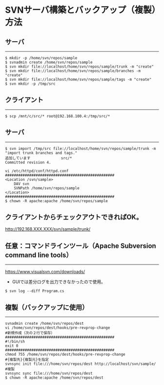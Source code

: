 # SVNサーバ構築とバックアップ（複製）方法

## サーバ
- - -

```
$ mkdir -p /home/svn/repos/sample
$ svnadmin create /home/svn/repos/sample
$ svn mkdir file://localhost/home/svn/repos/sample/trunk -m "create"
$ svn mkdir file://localhost/home/svn/repos/sample/branches -m "create"
$ svn mkdir file://localhost/home/svn/repos/sample/tags -m "create"
$ svn mkdir -p /tmp/src
```

## クライアント
- - -

```
$ scp /mnt/c/src/* root@192.168.100.4:/tmp/src/*
```

## サーバ
- - -

```
$ svn import /tmp/src file://localhost/home/svn/repos/sample/trunk -m "import trunk branches and tags."
追加しています              src/*
Committed revision 4.

vi /etc/httpd/conf/httpd.conf
##################################################
<Location /svn/sample>
    DAV svn
    SVNPath /home/svn/repos/sample
</Location>
##################################################
$ chown -R apache:apache /home/svn/repos/sample
```

## クライアントからチェックアウトできればOK。
http://192.168.XXX.XXX/svn/sample/trunk/

## 任意：コマンドラインツール（Apache Subversion command line tools）
- - -

https://www.visualsvn.com/downloads/
- GUIでは差分ログを出力できなかったので使用。
```
$ svn log --diff Program.cs
```

## 複製（バックアップに使用）
- - -

```
svnadmin create /home/svn/repos/dest
vi /home/svn/repos/dest/hooks/pre-revprop-change
#新規作成（次の２行で保存）
##################################################
#!/bin/sh
exit 0
##################################################
chmod 755 /home/svn/repos/dest/hooks/pre-revprop-change
#{複製先}{複製元}を指定
svnsync init file:///home/svn/repos/dest http://localhost/svn/sample/
#複製
svnsync sync file:///home/svn/repos/dest
$ chown -R apache:apache /home/svn/repos/dest
```
